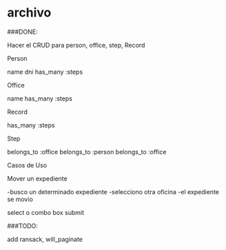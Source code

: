 archivo
=======

###DONE:

Hacer el CRUD para person, office, step, Record

Person

name
dni
has_many :steps

Office

name
has_many :steps

Record

has_many :steps

Step

belongs_to :office
belongs_to :person
belongs_to :office

Casos de Uso

Mover un expediente

-busco un determinado expediente
-selecciono otra oficina
-el expediente se movio

select o combo box
submit

###TODO:

add ransack, will_paginate


